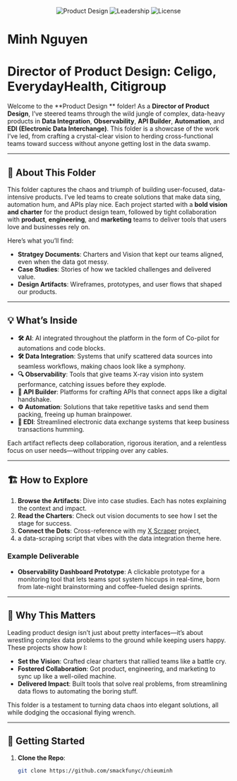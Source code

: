 <p align="center">
  <img src="https://img.shields.io/badge/Product%20Design-📊-teal?style=for-the-badge" alt="Product Design">
  <img src="https://img.shields.io/badge/Leadership-🚀-blueviolet?style=for-the-badge" alt="Leadership">
  <img src="https://img.shields.io/badge/License-MIT-green?style=for-the-badge" alt="License">
</p>

# **Minh Nguyen**
# **Director of Product Design: Celigo, EverydayHealth, Citigroup**

Welcome to the **Product Design ** folder! As a **Director of Product Design**, 
I’ve steered teams through the wild jungle of complex, data-heavy products in
**Data Integration**, **Observability**, **API Builder**, **Automation**, and **EDI (Electronic Data Interchange)**. 
This folder is a showcase of the work I’ve led, from crafting a crystal-clear vision to herding cross-functional teams 
toward success without anyone getting lost in the data swamp.

---

## 🌟 **About This Folder**

This folder captures the chaos and triumph of building user-focused, data-intensive products. I’ve led teams to create solutions that make data sing, automation hum, and APIs play nice. Each project started with a **bold vision and charter** for the product design team, followed by tight collaboration with **product**, **engineering**, and **marketing** teams to deliver tools that users love and businesses rely on.

Here’s what you’ll find:
- **Stratgey Documents**: Charters and Vision that kept our teams aligned, even when the data got messy.
- **Case Studies**: Stories of how we tackled challenges and delivered value.
- **Design Artifacts**: Wireframes, prototypes, and user flows that shaped our products.

---

## 💡 **What’s Inside**

- **🛠️ AI**: AI integrated throughout the platform in the form of Co-pilot for automations and code blocks.
- **🛠️ Data Integration**: Systems that unify scattered data sources into seamless workflows, making chaos look like a symphony.
- **🔍 Observability**: Tools that give teams X-ray vision into system performance, catching issues before they explode.
- **🔗 API Builder**: Platforms for crafting APIs that connect apps like a digital handshake.
- **⚙️ Automation**: Solutions that take repetitive tasks and send them packing, freeing up human brainpower.
- **📡 EDI**: Streamlined electronic data exchange systems that keep business transactions humming.

Each artifact reflects deep collaboration, rigorous iteration, and a relentless focus on user needs—without tripping over any cables.

---

## 🏗️ **How to Explore**

1. **Browse the Artifacts**: Dive into case studies. Each has notes explaining the context and impact.
2. **Read the Charters**: Check out vision documents to see how I set the stage for success.
3. **Connect the Dots**: Cross-reference with my [X Scraper](https://github.com/smackfunyc/chieuminh/tree/main/x_scraper) project,
4. a data-scraping script that vibes with the data integration theme here.

### Example Deliverable
- **Observability Dashboard Prototype**: A clickable prototype for a monitoring tool that lets teams spot system hiccups in real-time, born from late-night brainstorming and coffee-fueled design sprints.

---

## 💪 **Why This Matters**

Leading product design isn’t just about pretty interfaces—it’s about wrestling complex data problems to the ground while keeping users happy. These projects show how I:
- **Set the Vision**: Crafted clear charters that rallied teams like a battle cry.
- **Fostered Collaboration**: Got product, engineering, and marketing to sync up like a well-oiled machine.
- **Delivered Impact**: Built tools that solve real problems, from streamlining data flows to automating the boring stuff.

This folder is a testament to turning data chaos into elegant solutions, all while dodging the occasional flying wrench.

---

## 🚀 **Getting Started**

1. **Clone the Repo**:
   ```bash
   git clone https://github.com/smackfunyc/chieuminh
